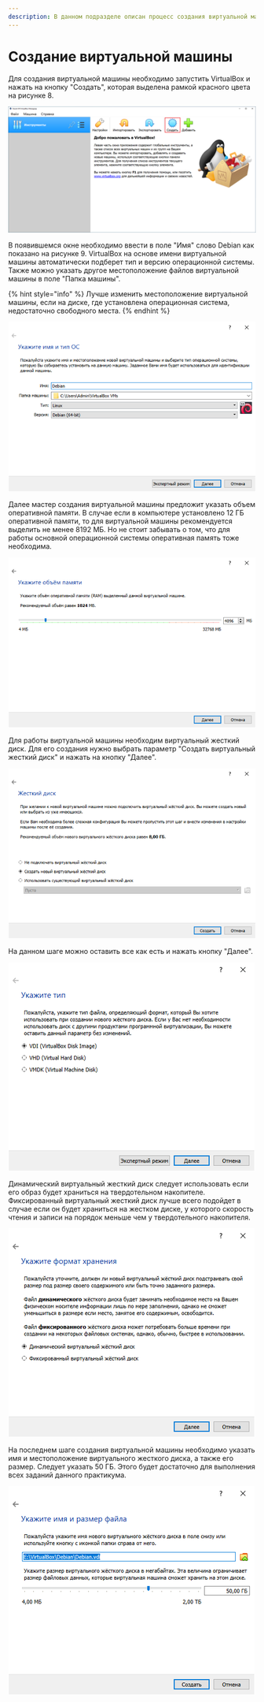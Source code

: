 ```yaml
---
description: В данном подразделе описан процесс создания виртуальной машины в VirtualBox
---
```


# Создание виртуальной машины

Для создания виртуальной машины необходимо запустить VirtualBox и нажать на кнопку "Создать", которая выделена рамкой красного цвета на рисунке 8.

![&#x420;&#x438;&#x441;&#x443;&#x43D;&#x43E;&#x43A; 8 &#x2014; &#x413;&#x43B;&#x430;&#x432;&#x43D;&#x43E;&#x435; &#x43E;&#x43A;&#x43D;&#x43E; &#x43F;&#x440;&#x43E;&#x433;&#x440;&#x430;&#x43C;&#x43C;&#x44B; VirtualBox](../.gitbook/assets/zapusk-programmy.png)

В появившемся окне необходимо ввести в поле "Имя" слово Debian как показано на рисунке 9. VirtualBox на основе имени виртуальной машины автоматически подберет тип и версию операционной системы. Также можно указать другое местоположение файлов виртуальной машины в поле "Папка машины". 

{% hint style="info" %}
Лучше изменить местоположение виртуальной машины, если на диске, где установлена операционная система, недостаточно свободного места.
{% endhint %}

![&#x420;&#x438;&#x441;&#x443;&#x43D;&#x43E;&#x43A; 9 &#x2014; ](../.gitbook/assets/1-etap.png)

Далее мастер создания виртуальной машины предложит указать объем оперативной памяти. В случае если в компьютере установлено 12 ГБ оперативной памяти, то для виртуальной машины рекомендуется  выделить не менее 8192 МБ. Но не стоит забывать о том, что для работы основной операционной системы оперативная память тоже необходима.  

![&#x420;&#x438;&#x441;&#x443;&#x43D;&#x43E;&#x43A; 10 &#x2014;  ](../.gitbook/assets/2-etap%20%281%29.png)

Для работы виртуальной машины необходим виртуальный жесткий диск. Для его создания нужно выбрать параметр "Создать виртуальный жесткий диск" и нажать на кнопку "Далее".

![](../.gitbook/assets/3-etap.png)

На данном шаге можно оставить все как есть и нажать кнопку "Далее".

![](../.gitbook/assets/4-etap.png)

Динамический виртуальный жесткий диск следует использовать если его образ будет храниться на твердотельном накопителе. Фиксированный виртуальный жесткий диск лучше всего подойдет в случае если он будет храниться на жестком диске, у которого скорость чтения и записи на порядок меньше чем у твердотельного накопителя.   

![](../.gitbook/assets/5-etap.png)

На последнем шаге создания виртуальной машины необходимо указать имя и местоположение виртуального жесткого диска, а также его размер. Следует указать 50 ГБ. Этого будет достаточно для выполнения всех заданий данного практикума. 

![](../.gitbook/assets/6-etap.png)


